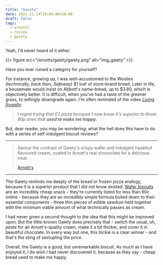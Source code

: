 ```yaml
---
title: "Gaiety"
date: 2021-11-14T19:04:00+10:00
draft: false
tags:
  - arnotts
  - review
  - gaiety
---
```


Yeah, I'd never heard of it either.

<!--more-->

{{< figure src="/arnotts/gaiety/gaiety.png" alt="img_gaiety" >}}

Have you ever ruined a category for yourself? 

For instance, growing up, I was well-accustomed to the Woolies _(technically,  back then, Safeway)_ $1 loaf of store-brand bread. Later in life, a housemate would insist on Abbott's name-bread, up to $3.80, which is objectively better. It is difficult, when you've had a taste of the greener grass, to willingly downgrade again. I'm often reminded of the video _[Living frugally][link_kliksphilip]:_

> _I regret trying that £2 pizza because I now know it's superior to those 80p ones that **used to make me happy.**_

But, dear reader, you may be wondering: what the hell does this have to do with a series of self-indulgent biscuit reviews?

---

> Savour the contrast of Gaiety's crispy wafer and indulgent hazelnut flavoured cream, coated in Arnott's real chococlate for a delicious treat.
>
> [Arnott's][link_gaiety]

---

The Gaiety reminds me deeply of the bread or frozen pizza analogy, because it is a superior product that I did not know existed. [Wafer biscuits][link_wafers] are an incredibly cheap snack - they're currently listed for less than 60c online - because they are an incredibly simple formula boiled down to their essential components - three thin pieces of edible sawdust held together with the minimum viable amount of what technically passes as cream.

I had never given a second thought to the idea that this might be improved upon. But the little-known Gaiety does precisely that - switch the usual, uh, _paste_ for an Arnott's-quality cream, make it a bit thicker, and cover it in beautiful chocolate. In every way but one, this bickie is a clear winner - and that's the sting of sextupling the price.

Overall, the Gaiety is a good, but unremarkable biscuit. As much as I have enjoyed it, I do wish I had never discovered it, because as they say - cheap bread used to make me happy.



[link_gaiety]: https://www.arnotts.com/products/chocolate-biscuits/family-chocolate/gaiety
[link_kliksphilip]: https://youtu.be/3Ubm8_2PGh0
[link_wafers]: https://www.woolworths.com.au/shop/productdetails/497649/woolworths-chocolate-creme-wafers